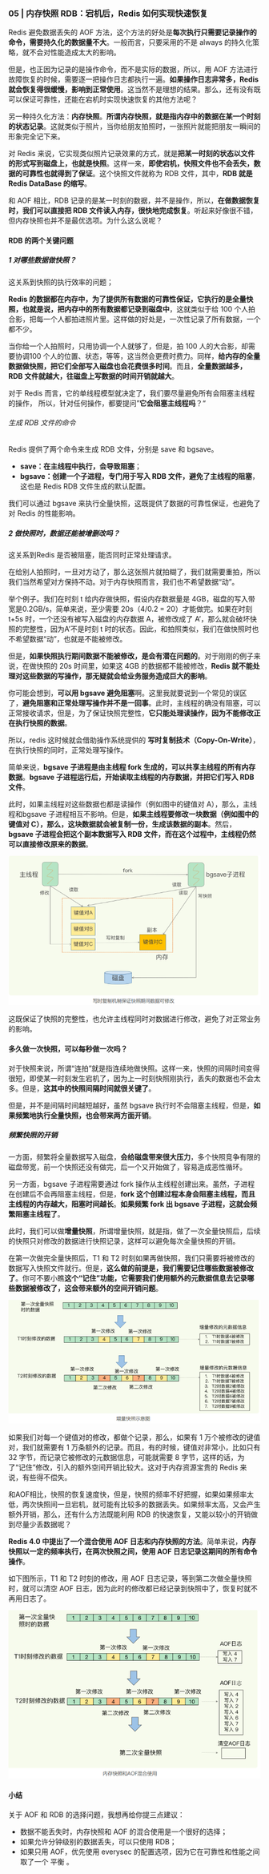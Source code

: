 ### 05 | 内存快照 RDB：宕机后，Redis 如何实现快速恢复

Redis 避免数据丢失的 AOF 方法，这个方法的好处是**每次执行只需要记录操作的命令，需要持久化的数据量不大**。一般而言，只要采用的不是 always 的持久化策略，就不会对性能造成太大的影响。

但是，也正因为记录的是操作命令，而不是实际的数据，所以，用 AOF 方法进行故障恢复的时候，需要逐一把操作日志都执行一遍。**如果操作日志非常多，Redis 就会恢复得很缓慢，影响到正常使用**。这当然不是理想的结果。那么，还有没有既可以保证可靠性，还能在宕机时实现快速恢复的其他方法呢？

另一种持久化方法：**内存快照**。**所谓内存快照，就是指内存中的数据在某一个时刻的状态记录**。这就类似于照片，当你给朋友拍照时，一张照片就能把朋友一瞬间的形象完全记下来。  

对 Redis 来说，它实现类似照片记录效果的方式，就是**把某一时刻的状态以文件的形式写到磁盘上，也就是快照**。这样一来，**即使宕机，快照文件也不会丢失，数据的可靠性也就得到了保证**。这个快照文件就称为 RDB 文件，其中，**RDB 就是 Redis DataBase 的缩写**。  

和 AOF 相比，RDB 记录的是某一时刻的数据，并不是操作，所以，**在做数据恢复时，我们可以直接把 RDB 文件读入内存，很快地完成恢复**。听起来好像很不错，但内存快照也并不是最优选项。为什么这么说呢？  

#### RDB 的两个关键问题

##### 1 对哪些数据做快照？

这关系到快照的执行效率的问题；

**Redis 的数据都在内存中，为了提供所有数据的可靠性保证，它执行的是全量快照，也就是说，把内存中的所有数据都记录到磁盘中**，这就类似于给 100 个人拍合影，把每一个人都拍进照片里。这样做的好处是，一次性记录了所有数据，一个都不少。  

当你给一个人拍照时，只用协调一个人就够了，但是，拍 100 人的大合影，却需要协调100 个人的位置、状态，等等，这当然会更费时费力。同样，**给内存的全量数据做快照，把它们全部写入磁盘也会花费很多时间**。而且，**全量数据越多，RDB 文件就越大，往磁盘上写数据的时间开销就越大**。

对于 Redis 而言，它的单线程模型就决定了，我们要尽量避免所有会阻塞主线程的操作，  所以，针对任何操作，都要提问”**它会阻塞主线程吗**？“

###### 生成 RDB 文件的命令

Redis 提供了两个命令来生成 RDB 文件，分别是 save 和 bgsave。  

- **save：在主线程中执行，会导致阻塞**；
- **bgsave：创建一个子进程，专门用于写入 RDB 文件，避免了主线程的阻塞**，这也是 Redis RDB 文件生成的默认配置。  

我们可以通过 bgsave 来执行全量快照，这既提供了数据的可靠性保证，也避免了对 Redis 的性能影响。  

##### 2 做快照时，数据还能被增删改吗？

这关系到Redis 是否被阻塞，能否同时正常处理请求。

在给别人拍照时，一旦对方动了，那么这张照片就拍糊了，我们就需要重拍，所以我们当然希望对方保持不动。对于内存快照而言，我们也不希望数据“动”。

举个例子。我们在时刻 t 给内存做快照，假设内存数据量是 4GB，磁盘的写入带宽是0.2GB/s，简单来说，至少需要 20s（4/0.2 = 20）才能做完。如果在时刻 t+5s 时，一个还没有被写入磁盘的内存数据 A，被修改成了 A’，那么就会破坏快照的完整性，因为A’不是时刻 t 时的状态。因此，和拍照类似，我们在做快照时也不希望数据“动”，也就是不能被修改。  

但是，**如果快照执行期间数据不能被修改，是会有潜在问题的**。对于刚刚的例子来说，在做快照的 20s 时间里，如果这 4GB 的数据都不能被修改，**Redis 就不能处理对这些数据的写操作，那无疑就会给业务服务造成巨大的影响**。

你可能会想到，**可以用 bgsave 避免阻塞**啊。这里我就要说到一个常见的误区了，**避免阻塞和正常处理写操作并不是一回事**。此时，主线程的确没有阻塞，可以正常接收请求，但是，为了保证快照完整性，**它只能处理读操作，因为不能修改正在执行快照的数据**。

所以，redis 这时候就会借助操作系统提供的 **写时复制技术（Copy-On-Write）**，在执行快照的同时，正常处理写操作。

简单来说，**bgsave 子进程是由主线程 fork 生成的，可以共享主线程的所有内存数据**。**bgsave 子进程运行后，开始读取主线程的内存数据，并把它们写入 RDB 文件**。

此时，如果主线程对这些数据也都是读操作（例如图中的键值对 A），那么，主线程和bgsave 子进程相互不影响。但是，**如果主线程要修改一块数据（例如图中的键值对 C），那么，这块数据就会被复制一份，生成该数据的副本**。然后，**bgsave 子进程会把这个副本数据写入 RDB 文件，而在这个过程中，主线程仍然可以直接修改原来的数据**。  

![image-20220609173434866](media/images/image-20220609173434866.png)

这既保证了快照的完整性，也允许主线程同时对数据进行修改，避免了对正常业务的影响。

#### 多久做一次快照，可以每秒做一次吗？

对于快照来说，所谓“连拍”就是指连续地做快照。这样一来，快照的间隔时间变得很短，即使某一时刻发生宕机了，因为上一时刻快照刚执行，丢失的数据也不会太多。但是，**这其中的快照间隔时间就很关键了**。

但是，并不是间隔时间越短越好，虽然 bgsave 执行时不会阻塞主线程，但是，**如果频繁地执行全量快照，也会带来两方面开销**。

##### 频繁快照的开销

一方面，频繁将全量数据写入磁盘，**会给磁盘带来很大压力**，多个快照竞争有限的磁盘带宽，前一个快照还没有做完，后一个又开始做了，容易造成恶性循环。

另一方面，bgsave 子进程需要通过 fork 操作从主线程创建出来。虽然，子进程在创建后不会再阻塞主线程，但是，**fork 这个创建过程本身会阻塞主线程，而且主线程的内存越大，阻塞时间越长**。**如果频繁 fork 出 bgsave 子进程，这就会频繁阻塞主线程了**。 

此时，我们可以做**增量快照**，所谓增量快照，就是指，做了一次全量快照后，后续的快照只对修改的数据进行快照记录，这样可以避免每次全量快照的开销。

在第一次做完全量快照后，T1 和 T2 时刻如果再做快照，我们只需要将被修改的数据写入快照文件就行。但是，**这么做的前提是，我们需要记住哪些数据被修改了**。你可不要小瞧**这个“记住”功能，它需要我们使用额外的元数据信息去记录哪些数据被修改了，这会带来额外的空间开销问题**。  

![image-20220609173955150](media/images/image-20220609173955150.png)

如果我们对每一个键值对的修改，都做个记录，那么，如果有 1 万个被修改的键值对，我们就需要有 1 万条额外的记录。而且，有的时候，键值对非常小，比如只有 32 字节，而记录它被修改的元数据信息，可能就需要 8 字节，这样的话，为了“记住”修改，引入的额外空间开销比较大。这对于内存资源宝贵的 Redis 来说，有些得不偿失。

和AOF相比，快照的恢复速度快，但是，快照的频率不好把握，如果如果频率太低，两次快照间一旦宕机，就可能有比较多的数据丢失。如果频率太高，又会产生额外开销，那么，还有什么方法既能利用 RDB 的快速恢复，又能以较小的开销做到尽量少丢数据呢？

**Redis 4.0 中提出了一个混合使用 AOF 日志和内存快照的方法**。简单来说，**内存快照以一定的频率执行，在两次快照之间，使用 AOF 日志记录这期间的所有命令操作**。

如下图所示，T1 和 T2 时刻的修改，用 AOF 日志记录，等到第二次做全量快照时，就可以清空 AOF 日志，因为此时的修改都已经记录到快照中了，恢复时就不再用日志了。  

![image-20220609174324504](media/images/image-20220609174324504.png)

#### 小结

关于 AOF 和 RDB 的选择问题，我想再给你提三点建议：  

- 数据不能丢失时，内存快照和 AOF 的混合使用是一个很好的选择；
- 如果允许分钟级别的数据丢失，可以只使用 RDB；
- 如果只用 AOF，优先使用 everysec 的配置选项，因为它在可靠性和性能之间取了一个
  平衡 。